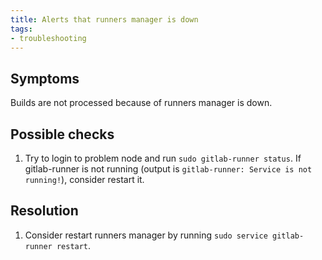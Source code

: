 ```yaml
---
title: Alerts that runners manager is down
tags:
- troubleshooting
---
```



## Symptoms

Builds are not processed because of runners manager is down.

## Possible checks

1. Try to login to problem node and run `sudo gitlab-runner status`. If gitlab-runner is not running (output is `gitlab-runner: Service is not running!`), consider restart it.

## Resolution

1. Consider restart runners manager by running `sudo service gitlab-runner restart`.
